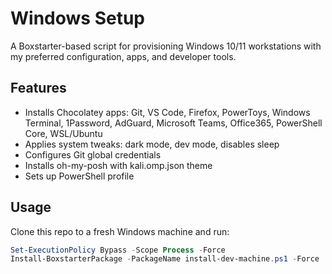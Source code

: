 # Windows Setup

A Boxstarter-based script for provisioning Windows 10/11 workstations with my preferred configuration, apps, and developer tools.

## Features

- Installs Chocolatey apps: Git, VS Code, Firefox, PowerToys, Windows Terminal, 1Password, AdGuard, Microsoft Teams, Office365, PowerShell Core, WSL/Ubuntu
- Applies system tweaks: dark mode, dev mode, disables sleep
- Configures Git global credentials
- Installs oh-my-posh with kali.omp.json theme
- Sets up PowerShell profile

## Usage

Clone this repo to a fresh Windows machine and run:

```powershell
Set-ExecutionPolicy Bypass -Scope Process -Force
Install-BoxstarterPackage -PackageName install-dev-machine.ps1 -Force